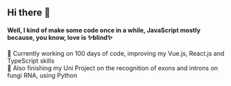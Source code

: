 ## Hi there 🖖
#### Well, I kind of make some code once in a while, JavaScript mostly because, you know, love is ✨blind✨
🌿 Currently working on 100 days of code, improving my Vue.js, React.js and TypeScript skills <br>
🍄 Also finishing my Uni Project on the recognition of exons and introns on fungi RNA, using Python



<!--
**sarahanduca/sarahanduca** is a ✨ _special_ ✨ repository because its `README.md` (this file) appears on your GitHub profile.

Here are some ideas to get you started:

- 🔭 I’m currently working on ...
- 🌱 I’m currently learning ...
- 👯 I’m looking to collaborate on ...
- 🤔 I’m looking for help with ...
- 💬 Ask me about ...
- 📫 How to reach me: ...
- 😄 Pronouns: ...
- ⚡ Fun fact: ...
-->

